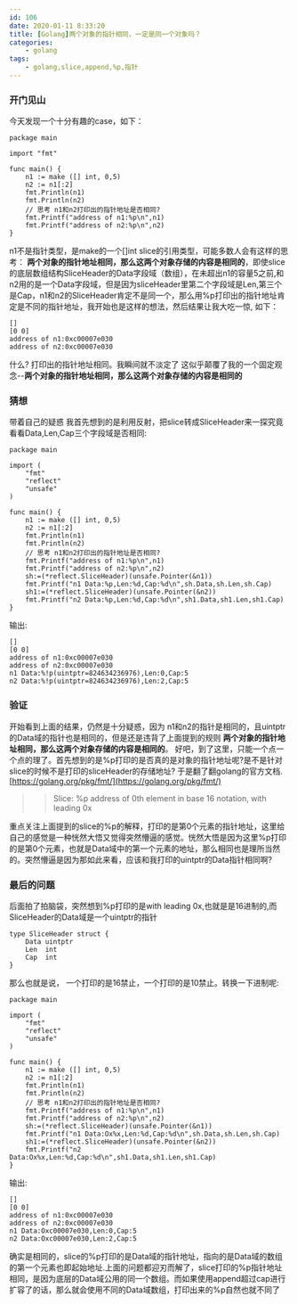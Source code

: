 ```yaml
---
id: 106
date: 2020-01-11 8:33:20
title: [Golang]两个对象的指针相同，一定是同一个对象吗？
categories:
    - golang
tags: 
    - golang,slice,append,%p,指针
---
```


### 开门见山  
今天发现一个十分有趣的case，如下：

```
package main

import "fmt"

func main() {
	n1 := make ([] int, 0,5)
	n2 := n1[:2]
	fmt.Println(n1)
	fmt.Println(n2)
	// 思考 n1和n2打印出的指针地址是否相同?
	fmt.Printf("address of n1:%p\n",n1)
	fmt.Printf("address of n2:%p\n",n2)
}
```

n1不是指针类型，是make的一个[]int slice的引用类型，可能多数人会有这样的思考： **两个对象的指针地址相同，那么这两个对象存储的内容是相同的**，即使slice的底层数组结构SliceHeader的Data字段域（数组），在未超出n1的容量5之前,和n2用的是一个Data字段域，但是因为sliceHeader里第二个字段域是Len,第三个是Cap，n1和n2的SliceHeader肯定不是同一个，那么用%p打印出的指针地址肯定是不同的指针地址，我开始也是这样的想法，然后结果让我大吃一惊, 如下：

```
[]
[0 0]
address of n1:0xc00007e030
address of n2:0xc00007e030
```

什么? 打印出的指针地址相同。我瞬间就不淡定了 这似乎颠覆了我的一个固定观念--**两个对象的指针地址相同，那么这两个对象存储的内容是相同的**

### 猜想  
带着自己的疑惑 我首先想到的是利用反射，把slice转成SliceHeader来一探究竟 看看Data,Len,Cap三个字段域是否相同:   
```
package main

import (
	"fmt"
	"reflect"
	"unsafe"
)

func main() {
	n1 := make ([] int, 0,5)
	n2 := n1[:2]
	fmt.Println(n1)
	fmt.Println(n2)
	// 思考 n1和n2打印出的指针地址是否相同?
	fmt.Printf("address of n1:%p\n",n1)
	fmt.Printf("address of n2:%p\n",n2)
	sh:=(*reflect.SliceHeader)(unsafe.Pointer(&n1))
	fmt.Printf("n1 Data:%p,Len:%d,Cap:%d\n",sh.Data,sh.Len,sh.Cap)
	sh1:=(*reflect.SliceHeader)(unsafe.Pointer(&n2))
	fmt.Printf("n2 Data:%p,Len:%d,Cap:%d\n",sh1.Data,sh1.Len,sh1.Cap)
}
```   
输出:   
```
[]
[0 0]
address of n1:0xc00007e030
address of n2:0xc00007e030
n1 Data:%!p(uintptr=824634236976),Len:0,Cap:5
n2 Data:%!p(uintptr=824634236976),Len:2,Cap:5
```

### 验证
开始看到上面的结果，仍然是十分疑惑，因为 n1和n2的指针是相同的，且uintptr的Data域的指针也是相同的，但是还是违背了上面提到的规则 **两个对象的指针地址相同，那么这两个对象存储的内容是相同的**。 
好吧，到了这里，只能一个点一个点的理了。首先想到的是%p打印的是否真的是对象的指针地址呢?是不是针对slice的时候不是打印的sliceHeader的存储地址? 于是翻了翻golang的官方文档.
[https://golang.org/pkg/fmt/](https://golang.org/pkg/fmt/)  
>> Slice:
>> %p	address of 0th element in base 16 notation, with leading 0x

重点关注上面提到的slice的%p的解释，打印的是第0个元素的指针地址，这里给自己的感觉是一种恍然大悟又觉得突然懵逼的感觉。恍然大悟是因为这里%p打印的是第0个元素，也就是Data域中的第一个元素的地址，那么相同也是理所当然的。突然懵逼是因为那如此来看，应该和我打印的uintptr的Data指针相同啊?

### 最后的问题
后面拍了拍脑袋，突然想到%p打印的是with leading 0x,也就是是16进制的,而SliceHeader的Data域是一个uintptr的指针

```
type SliceHeader struct {
	Data uintptr
	Len  int
	Cap  int
}
```
那么也就是说， 一个打印的是16禁止，一个打印的是10禁止。转换一下进制呢:

```
package main

import (
	"fmt"
	"reflect"
	"unsafe"
)

func main() {
	n1 := make ([] int, 0,5)
	n2 := n1[:2]
	fmt.Println(n1)
	fmt.Println(n2)
	// 思考 n1和n2打印出的指针地址是否相同?
	fmt.Printf("address of n1:%p\n",n1)
	fmt.Printf("address of n2:%p\n",n2)
	sh:=(*reflect.SliceHeader)(unsafe.Pointer(&n1))
	fmt.Printf("n1 Data:Ox%x,Len:%d,Cap:%d\n",sh.Data,sh.Len,sh.Cap)
	sh1:=(*reflect.SliceHeader)(unsafe.Pointer(&n2))
	fmt.Printf("n2 Data:Ox%x,Len:%d,Cap:%d\n",sh1.Data,sh1.Len,sh1.Cap)
}
```   
输出:    
```  
[]
[0 0]
address of n1:0xc00007e030
address of n2:0xc00007e030
n1 Data:Oxc00007e030,Len:0,Cap:5
n2 Data:Oxc00007e030,Len:2,Cap:5
```   
确实是相同的，slice的%p打印的是Data域的指针地址，指向的是Data域的数组的第一个元素也即起始地址.上面的问题都迎刃而解了，slice打印的%p指针地址相同，是因为底层的Data域公用的同一个数组。而如果使用append超过cap进行扩容了的话，那么就会使用不同的Data域数组，打印出来的%p自然也就不同了
